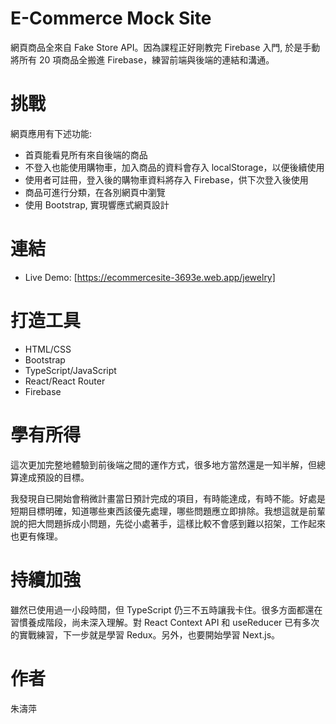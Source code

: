 # E-Commerce Mock Site

網頁商品全來自 Fake Store API。因為課程正好剛教完 Firebase 入門, 於是手動將所有 20 項商品全搬進 Firebase，練習前端與後端的連結和溝通。

# 挑戰

網頁應用有下述功能:

- 首頁能看見所有來自後端的商品
- 不登入也能使用購物車，加入商品的資料會存入 localStorage，以便後續使用
- 使用者可註冊，登入後的購物車資料將存入 Firebase，供下次登入後使用
- 商品可進行分類，在各別網頁中瀏覽
- 使用 Bootstrap, 實現響應式網頁設計

# 連結

- Live Demo: [https://ecommercesite-3693e.web.app/jewelry]

# 打造工具

- HTML/CSS
- Bootstrap
- TypeScript/JavaScript
- React/React Router
- Firebase

# 學有所得

這次更加完整地體驗到前後端之間的運作方式，很多地方當然還是一知半解，但總算達成預設的目標。

我發現自已開始會稍微計畫當日預計完成的項目，有時能達成，有時不能。好處是短期目標明確，知道哪些東西該優先處理，哪些問題應立即排除。我想這就是前輩說的把大問題拆成小問題，先從小處著手，這樣比較不會感到難以招架，工作起來也更有條理。

# 持續加強

雖然已使用過一小段時間，但 TypeScript 仍三不五時讓我卡住。很多方面都還在習慣養成階段，尚未深入理解。對 React Context API 和 useReducer 已有多次的實戰練習，下一步就是學習 Redux。另外，也要開始學習 Next.js。

# 作者

朱濤萍

